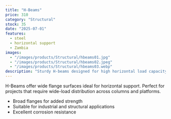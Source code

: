 ```yaml
---
title: "H-Beams"
price: 310
category: "Structural"
stock: 35
date: "2025-07-01"
features:
  - steel
  - horizontal support
  - Zambia
images:
  - "/images/products/Structural/hbeams01.jpg"
  - "/images/products/Structural/hbeams02.jpeg"
  - "/images/products/Structural/hbeams03.webp"
description: "Sturdy H-beams designed for high horizontal load capacity in construction frameworks and bridges."
---
```


H-Beams offer wide flange surfaces ideal for horizontal support. Perfect for projects that require wide-load distribution across columns and platforms.

- Broad flanges for added strength
- Suitable for industrial and structural applications
- Excellent corrosion resistance

